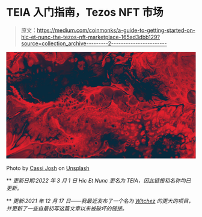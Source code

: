 # TEIA 入门指南，Tezos NFT 市场

> 原文：<https://medium.com/coinmonks/a-guide-to-getting-started-on-hic-et-nunc-the-tezos-nft-marketplace-165ad3dbb129?source=collection_archive---------2----------------------->

![](img/7147e95ac1b788fbd6e6e22be9912149.png)

Photo by [Cassi Josh](https://unsplash.com/@cassi_josh?utm_source=unsplash&utm_medium=referral&utm_content=creditCopyText) on [Unsplash](https://unsplash.com/s/photos/abstract?utm_source=unsplash&utm_medium=referral&utm_content=creditCopyText)

** *更新日期:2022 年 3 月 1 日 Hic Et Nunc 更名为 TEIA，因此链接和名称均已更新。*

** *更新:2021 年 12 月 17 日——我最近发布了一个名为* [*Witchez*](https://witchez.xyz) *的更大的项目，并更新了一些自最初写这篇文章以来被破坏的链接。*